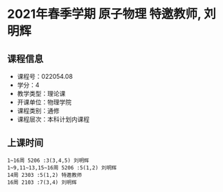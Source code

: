 # 2021年春季学期 原子物理 特邀教师, 刘明辉






## 课程信息

- 课程号：022054.08
- 学分：4
- 教学类型：理论课
- 开课单位：物理学院
- 课程类别：通修
- 课程层次：本科计划内课程

## 上课时间

```
1~16周 5206 :3(3,4,5) 刘明辉
1~9,11~13,15~16周 5206 :5(1,2) 刘明辉
14周 2303 :5(1,2) 特邀教师
16周 2103 :7(3,4) 刘明辉
```

